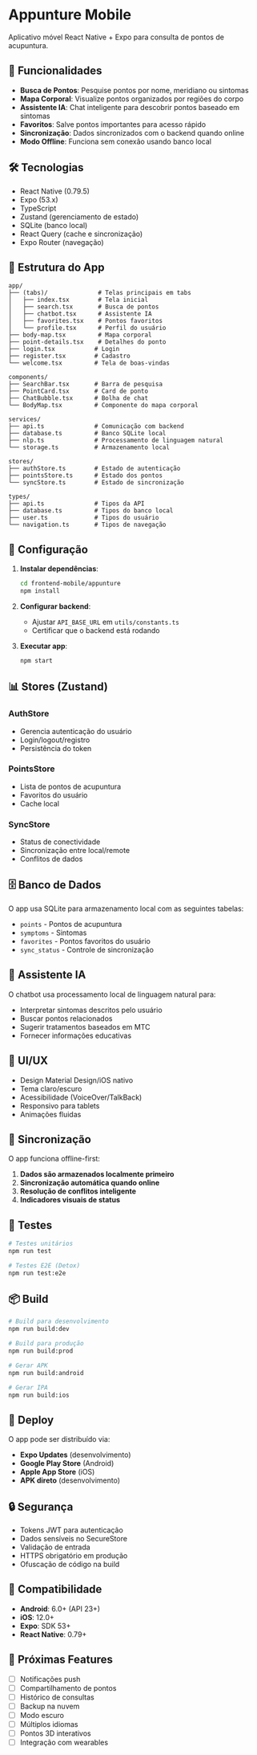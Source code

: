 # Appunture Mobile

Aplicativo móvel React Native + Expo para consulta de pontos de acupuntura.

## 🚀 Funcionalidades

- **Busca de Pontos**: Pesquise pontos por nome, meridiano ou sintomas
- **Mapa Corporal**: Visualize pontos organizados por regiões do corpo
- **Assistente IA**: Chat inteligente para descobrir pontos baseado em sintomas
- **Favoritos**: Salve pontos importantes para acesso rápido
- **Sincronização**: Dados sincronizados com o backend quando online
- **Modo Offline**: Funciona sem conexão usando banco local

## 🛠 Tecnologias

- React Native (0.79.5)
- Expo (53.x)
- TypeScript
- Zustand (gerenciamento de estado)
- SQLite (banco local)
- React Query (cache e sincronização)
- Expo Router (navegação)

## 📱 Estrutura do App

```
app/
├── (tabs)/              # Telas principais em tabs
│   ├── index.tsx        # Tela inicial
│   ├── search.tsx       # Busca de pontos
│   ├── chatbot.tsx      # Assistente IA
│   ├── favorites.tsx    # Pontos favoritos
│   └── profile.tsx      # Perfil do usuário
├── body-map.tsx         # Mapa corporal
├── point-details.tsx    # Detalhes do ponto
├── login.tsx           # Login
├── register.tsx        # Cadastro
└── welcome.tsx         # Tela de boas-vindas

components/
├── SearchBar.tsx       # Barra de pesquisa
├── PointCard.tsx       # Card de ponto
├── ChatBubble.tsx      # Bolha de chat
└── BodyMap.tsx         # Componente do mapa corporal

services/
├── api.ts              # Comunicação com backend
├── database.ts         # Banco SQLite local
├── nlp.ts              # Processamento de linguagem natural
└── storage.ts          # Armazenamento local

stores/
├── authStore.ts        # Estado de autenticação
├── pointsStore.ts      # Estado dos pontos
└── syncStore.ts        # Estado de sincronização

types/
├── api.ts              # Tipos da API
├── database.ts         # Tipos do banco local
├── user.ts             # Tipos do usuário
└── navigation.ts       # Tipos de navegação
```

## 🔧 Configuração

1. **Instalar dependências**:

   ```bash
   cd frontend-mobile/appunture
   npm install
   ```

2. **Configurar backend**:

   - Ajustar `API_BASE_URL` em `utils/constants.ts`
   - Certificar que o backend está rodando

3. **Executar app**:
   ```bash
   npm start
   ```

## 📊 Stores (Zustand)

### AuthStore

- Gerencia autenticação do usuário
- Login/logout/registro
- Persistência do token

### PointsStore

- Lista de pontos de acupuntura
- Favoritos do usuário
- Cache local

### SyncStore

- Status de conectividade
- Sincronização entre local/remote
- Conflitos de dados

## 🗄 Banco de Dados

O app usa SQLite para armazenamento local com as seguintes tabelas:

- `points` - Pontos de acupuntura
- `symptoms` - Sintomas
- `favorites` - Pontos favoritos do usuário
- `sync_status` - Controle de sincronização

## 🤖 Assistente IA

O chatbot usa processamento local de linguagem natural para:

- Interpretar sintomas descritos pelo usuário
- Buscar pontos relacionados
- Sugerir tratamentos baseados em MTC
- Fornecer informações educativas

## 🎨 UI/UX

- Design Material Design/iOS nativo
- Tema claro/escuro
- Acessibilidade (VoiceOver/TalkBack)
- Responsivo para tablets
- Animações fluidas

## 🔄 Sincronização

O app funciona offline-first:

1. **Dados são armazenados localmente primeiro**
2. **Sincronização automática quando online**
3. **Resolução de conflitos inteligente**
4. **Indicadores visuais de status**

## 🧪 Testes

```bash
# Testes unitários
npm run test

# Testes E2E (Detox)
npm run test:e2e
```

## 📦 Build

```bash
# Build para desenvolvimento
npm run build:dev

# Build para produção
npm run build:prod

# Gerar APK
npm run build:android

# Gerar IPA
npm run build:ios
```

## 🚀 Deploy

O app pode ser distribuído via:

- **Expo Updates** (desenvolvimento)
- **Google Play Store** (Android)
- **Apple App Store** (iOS)
- **APK direto** (desenvolvimento)

## 🔒 Segurança

- Tokens JWT para autenticação
- Dados sensíveis no SecureStore
- Validação de entrada
- HTTPS obrigatório em produção
- Ofuscação de código na build

## 📱 Compatibilidade

- **Android**: 6.0+ (API 23+)
- **iOS**: 12.0+
- **Expo**: SDK 53+
- **React Native**: 0.79+

## 🎯 Próximas Features

- [ ] Notificações push
- [ ] Compartilhamento de pontos
- [ ] Histórico de consultas
- [ ] Backup na nuvem
- [ ] Modo escuro
- [ ] Múltiplos idiomas
- [ ] Pontos 3D interativos
- [ ] Integração com wearables
